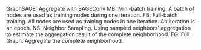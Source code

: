 GraphSAGE: Aggregate with SAGEConv
MB: Mini-batch training. A batch of nodes are used as training nodes during one iteration. 
FB: Full-batch training. All nodes are used as training nodes in one iteration. An iteration is an epoch. 
NS: Neighbor Sampling. Using sampled neighbors' aggregation to estimate the aggregation result of the complete neighborhood.
FG: Full Graph. Aggregate the complete neighborhood. 